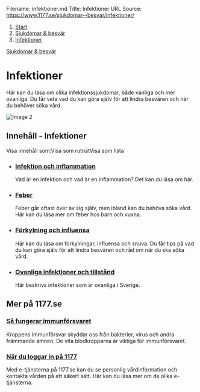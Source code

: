 Filename: infektioner.md
Title: Infektioner
URL Source: https://www.1177.se/sjukdomar--besvar/infektioner/

1.  [Start](https://www.1177.se/)
2.  [Sjukdomar & besvär](https://www.1177.se/sjukdomar--besvar/)
3.  [Infektioner](https://www.1177.se/sjukdomar--besvar/infektioner/)

[Sjukdomar & besvär](https://www.1177.se/sjukdomar--besvar/)

Infektioner
===========

Här kan du läsa om olika infektionssjukdomar, både vanliga och mer ovanliga. Du får veta vad du kan göra själv för att lindra besvären och när du behöver söka vård.

![Image 2](https://www.1177.se/globalassets/1177/nationell/media/fotografier/sjukdomar-och-besvar/infektioner/forkyld_barn.jpg?saved=2024-12-20+01:38)

Innehåll - Infektioner
----------------------

Visa innehåll som:Visa som rutnätVisa som lista

*   ### [Infektion och inflammation](https://www.1177.se/sjukdomar--besvar/infektioner/infektion-och-inflammation/)
    
    Vad är en infektion och vad är en inflammation? Det kan du läsa om här.
    
*   ### [Feber](https://www.1177.se/sjukdomar--besvar/infektioner/feber/)
    
    Feber går oftast över av sig själv, men ibland kan du behöva söka vård. Här kan du läsa mer om feber hos barn och vuxna.
    
*   ### [Förkylning och influensa](https://www.1177.se/sjukdomar--besvar/infektioner/forkylning-och-influensa/)
    
    Här kan du läsa om förkylningar, influensa och snuva. Du får tips på vad du kan göra själv för att lindra besvären och råd om när du ska söka vård.
    
*   ### [Ovanliga infektioner och tillstånd](https://www.1177.se/sjukdomar--besvar/infektioner/ovanliga-infektioner/)
    
    Här beskrivs infektioner som är ovanliga i Sverige.
    

Mer på 1177.se
--------------

### [Så fungerar immunförsvaret](https://www.1177.se/liv--halsa/sa-fungerar-kroppen/immunforsvaret/)

Kroppens immunförsvar skyddar oss från bakterier, virus och andra främmande ämnen. De vita blodkropparna är viktiga för immunförsvaret.

### [När du loggar in på 1177](https://www.1177.se/om-1177/nar-du-loggar-in-pa-1177.se/)

Med e-tjänsterna på 1177.se kan du se personlig vårdinformation och kontakta vården på ett säkert sätt. Här kan du läsa mer om de olika e-tjänsterna.
